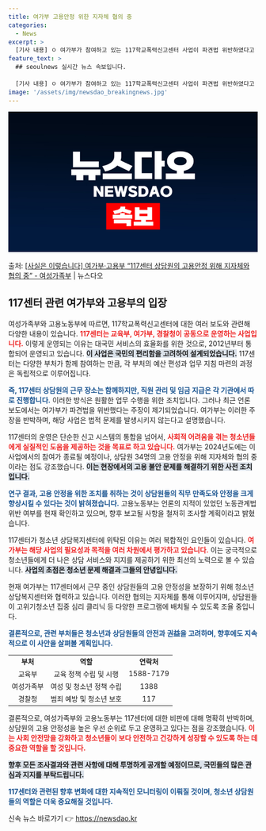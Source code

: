 ```yaml
---
title: 여가부 고용안정 위한 지자체 협의 중
categories:
  - News
excerpt: >
  [기사 내용] ㅇ 여가부가 참여하고 있는 117학교폭력신고센터 사업이 파견법 위반하였다고 보도 [여성가족부고…
feature_text: >
  ## seoulnews 실시간 뉴스 속보입니다.

  [기사 내용] ㅇ 여가부가 참여하고 있는 117학교폭력신고센터 사업이 파견법 위반하였다고 보도 [여성가족부고…
image: '/assets/img/newsdao_breakingnews.jpg'
---
```


![뉴스다오 속보](/assets/img/newsdao_breakingnews.jpg)

<p>출처: <a href="https://newsdao.kr/2359" rel="dofollow">[사실은 이렇습니다] 여가부·고용부 “117센터 상담원의 고용안정 위해 지자체와 협의 중” - 여성가족부</a> | 뉴스다오</p>

<h2 data-ke-size="size26">117센터 관련 여가부와 고용부의 입장</h2>

<p data-ke-size="size16"></p>

여성가족부와 고용노동부에 따르면, 117학교폭력신고센터에 대한 여러 보도와 관련해 다양한 내용이 있습니다. <b><span style="color: #ee2323;">117센터는 교육부, 여가부, 경찰청이 공동으로 운영하는 사업입니다.</span></b> 이렇게 운영되는 이유는 대국민 서비스의 효율화를 위한 것으로, 2012년부터 통합되어 운영되고 있습니다. <b><span style="background-color: #21538527;">이 사업은 국민의 편리함을 고려하여 설계되었습니다.</span></b> 117센터는 다양한 부처가 함께 참여하는 만큼, 각 부처의 예산 편성과 업무 지침 마련의 과정은 독립적으로 이루어집니다. 

<b><span style="color: #1a5490;">즉, 117센터 상담원의 근무 장소는 함께하지만, 직원 관리 및 임금 지급은 각 기관에서 따로 진행합니다.</span></b> 이러한 방식은 원활한 업무 수행을 위한 조치입니다. 그러나 최근 언론 보도에서는 여가부가 파견법을 위반했다는 주장이 제기되었습니다. 여가부는 이러한 주장을 반박하며, 해당 사업은 법적 문제를 발생시키지 않는다고 설명했습니다.

<p data-ke-size="size16"></p>

117센터의 운영은 단순한 신고 시스템의 통합을 넘어서, <b><span style="color: #ee2323;">사회적 어려움을 겪는 청소년들에게 실질적인 도움을 제공하는 것을 목표로 하고 있습니다.</span></b> 여가부는 2024년도에는 이 사업에서의 참여가 종료될 예정이나, 상담원 34명의 고용 안정을 위해 지자체와 협의 중이라는 점도 강조했습니다. <b><span style="background-color: #21538527;">이는 현장에서의 고용 불안 문제를 해결하기 위한 사전 조치입니다.</span></b>

<b><span style="color: #1a5490;">연구 결과, 고용 안정을 위한 조치를 취하는 것이 상담원들의 직무 만족도와 안정을 크게 향상시킬 수 있다는 것이 밝혀졌습니다.</span></b> 고용노동부는 언론의 지적이 있었던 노동관계법 위반 여부를 현재 확인하고 있으며, 향후 보고될 사항을 철저히 조사할 계획이라고 밝혔습니다.

<p data-ke-size="size16"></p>

117센터가 청소년 상담복지센터에 위탁된 이유는 여러 복합적인 요인들이 있습니다. <b><span style="color: #ee2323;">여가부는 해당 사업의 필요성과 목적을 여러 차원에서 평가하고 있습니다.</span></b> 이는 궁극적으로 청소년들에게 더 나은 상담 서비스와 지지를 제공하기 위한 최선의 노력으로 볼 수 있습니다. <b><span style="background-color: #21538527;">사업의 초점은 청소년 문제 해결과 그들의 안녕입니다.</span></b> 

현재 여가부는 117센터에서 근무 중인 상담원들의 고용 안정성을 보장하기 위해 청소년상담복지센터와 협력하고 있습니다. 이러한 협의는 지자체를 통해 이루어지며, 상담원들이 고위기청소년 집중 심리 클리닉 등 다양한 프로그램에 배치될 수 있도록 조율 중입니다. 

<b><span style="color: #1a5490;">결론적으로, 관련 부처들은 청소년과 상담원들의 안전과 권益을 고려하며, 향후에도 지속적으로 이 사안을 살펴볼 계획입니다.</span></b> 

<table>
<tr>
<td style="text-align: center; height: 17px;"><b>부처</b></td>
<td style="text-align: center; height: 17px;"><b>역할</b></td>
<td style="text-align: center; height: 17px;"><b>연락처</b></td>
</tr>
<tr>
<td style="text-align: center; height: 17px;">교육부</td>
<td style="text-align: center; height: 17px;">교육 정책 수립 및 시행</td>
<td style="text-align: center; height: 17px;">1588-7179</td>
</tr>
<tr>
<td style="text-align: center; height: 17px;">여성가족부</td>
<td style="text-align: center; height: 17px;">여성 및 청소년 정책 수립</td>
<td style="text-align: center; height: 17px;">1388</td>
</tr>
<tr>
<td style="text-align: center; height: 17px;">경찰청</td>
<td style="text-align: center; height: 17px;">범죄 예방 및 청소년 보호</td>
<td style="text-align: center; height: 17px;">117</td>
</tr>
</table>

<p data-ke-size="size16"></p>

결론적으로, 여성가족부와 고용노동부는 117센터에 대한 비판에 대해 명확히 반박하며, 상담원의 고용 안정성을 높은 우선 순위로 두고 운영하고 있다는 점을 강조했습니다. <b><span style="color: #ee2323;">이는 사회 안전망을 강화하고 청소년들이 보다 안전하고 건강하게 성장할 수 있도록 하는 데 중요한 역할을 할 것입니다.</span></b>

<b><span style="background-color: #21538527;">향후 모든 조사결과와 관련 사항에 대해 투명하게 공개할 예정이므로, 국민들의 많은 관심과 지지를 부탁드립니다.</span></b> 

<b><span style="color: #1a5490;">117센터와 관련된 향후 변화에 대한 지속적인 모니터링이 이뤄질 것이며, 청소년 상담원들의 역할은 더욱 중요해질 것입니다.</span></b> 

신속 뉴스 바로가기 👉 <a href="https://newsdao.kr" rel="dofollow">https://newsdao.kr</a>


